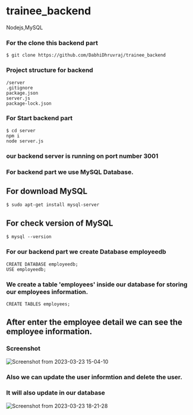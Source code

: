 # trainee_backend
Nodejs,MySQL
### For the clone this backend part 
```
$ git clone https://github.com/DabhiDhruvraj/trainee_backend
```
### Project structure for backend
```
/server
.gitignore
package.json
server.js
package-lock.json
```
### For Start backend part
```
$ cd server
npm i
node server.js
```
### our backend server is running on port number 3001
### For backend part we use MySQL Database.
## For download MySQL
```
$ sudo apt-get install mysql-server
```
## For check version of MySQL
```
$ mysql --version
```
### For our backend part we create Database employeedb
```
CREATE DATABASE employeedb;
USE employeedb;
```
### We create a table 'employees' inside our database for storing our employees information.
```
CREATE TABLES employees;
```
## After enter the employee detail we can see the employee information.
### Screenshot 
![Screenshot from 2023-03-23 15-04-10](https://user-images.githubusercontent.com/122424247/227208226-6e6ab3f3-aa46-49d6-abcb-1e0adb87715a.png)
### Also we can update the user informtion and delete the user.
### It will also update in our database

![Screenshot from 2023-03-23 18-21-28](https://user-images.githubusercontent.com/122424247/227210112-ddcce163-8c3b-433f-b8b4-54806ac310c1.png)





